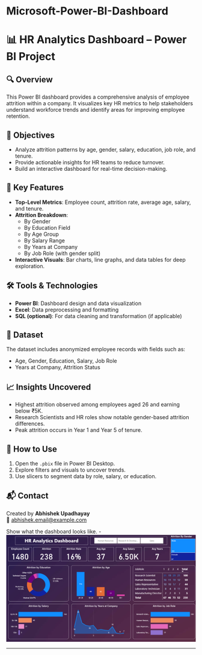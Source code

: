 # Microsoft-Power-BI-Dashboard

# 📊 HR Analytics Dashboard – Power BI Project

## 🔍 Overview
This Power BI dashboard provides a comprehensive analysis of employee attrition within a company. It visualizes key HR metrics to help stakeholders understand workforce trends and identify areas for improving employee retention.

## 🎯 Objectives
- Analyze attrition patterns by age, gender, salary, education, job role, and tenure.
- Provide actionable insights for HR teams to reduce turnover.
- Build an interactive dashboard for real-time decision-making.

## 📌 Key Features
- **Top-Level Metrics**: Employee count, attrition rate, average age, salary, and tenure.
- **Attrition Breakdown**:
  - By Gender
  - By Education Field
  - By Age Group
  - By Salary Range
  - By Years at Company
  - By Job Role (with gender split)
- **Interactive Visuals**: Bar charts, line graphs, and data tables for deep exploration.

## 🛠 Tools & Technologies
- **Power BI**: Dashboard design and data visualization
- **Excel**: Data preprocessing and formatting
- **SQL (optional)**: For data cleaning and transformation (if applicable)

## 📁 Dataset
The dataset includes anonymized employee records with fields such as:
- Age, Gender, Education, Salary, Job Role
- Years at Company, Attrition Status

## 📈 Insights Uncovered
- Highest attrition observed among employees aged 26 and earning below ₹5K.
- Research Scientists and HR roles show notable gender-based attrition differences.
- Peak attrition occurs in Year 1 and Year 5 of tenure.

## 🚀 How to Use
1. Open the `.pbix` file in Power BI Desktop.
2. Explore filters and visuals to uncover trends.
3. Use slicers to segment data by role, salary, or education.

## 📬 Contact
Created by **Abhishek Upadhayay**  
📧 abhishek.email@example.com  

Show what the dashboard looks like. -![Alt text](https://github.com/Upadhayay0211/Microsoft-Power-BI-Dashboard/blob/main/image.png)


---

